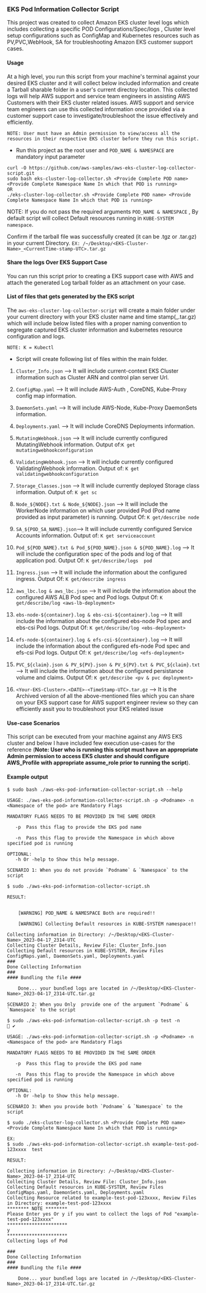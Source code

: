 ### EKS Pod Information Collector Script

This project was created to collect Amazon EKS cluster level logs which includes collecting a specific POD Configurations/Spec/logs , Cluster level setup  configurations such as ConfigMap and Kubernetes resources such as PV,PVC,WebHook, SA for troubleshooting Amazon EKS customer support cases.

#### Usage

At a high level, you run this script from your machine's terminal against your desired EKS cluster and it will collect below included information and create a Tarball sharable folder in a user's current directoy location. This collected logs will help AWS support and service team engineers in assisting AWS Customers with their EKS cluster related issues. AWS support and service team engineers can use this collected information once provided via a customer support case to investigate/troubleshoot the issue effectively and efficiently.

```NOTE: User must have an Admin permission to view/access all the resources in their respective EKS cluster before they run this script.```

* Run this project as the root user and `POD_NAME & NAMESPACE` are mandatory input parameter 

```
curl -O https://github.com/aws-samples/aws-eks-cluster-log-collector-script.git
sudo bash eks-cluster-log-collector.sh <Provide Complete POD name> <Provide Complete Namespace Name In which that POD is running>
OR
./eks-cluster-log-collector.sh <Provide Complete POD name> <Provide Complete Namespace Name In which that POD is running>
```

NOTE: If you do not pass the required arguments `POD_NAME & NAMESPACE` , By default script will collect Default resources running in `KUBE-SYSTEM namespace`.

Confirm if the tarball file was successfully created (it can be .tgz or .tar.gz) in your current Directory. `EX: /~/Desktop/<EKS-Cluster-Name>_<CurrentTime-stamp-UTC>.tar.gz`
#### Share the logs Over EKS Support Case

You can run this script prior to creating a EKS support case with AWS and attach the generated Log tarball folder as an attachment on your case.

#### List of files that gets generated by the EKS script

The `aws-eks-cluster-log-collector-script` will create a main folder under your current directory with your EKS cluster name and time stamp(<EKS-Cluster-Name>_<CurrentTime-stamp-UTC>.tar.gz) which will include below listed files with a proper naming convention to segregate captured EKS cluster information and kubernetes resource configuration and logs. 

```NOTE: K = Kubectl``` 
 - Script will create following list of files within the main folder.

  1. `Cluster_Info.json` --> It will include current-context EKS Cluster information such as Cluster ARN and control plan server Url.
  
  2. `ConfigMap.yaml` --> It will include AWS-Auth , CoreDNS, Kube-Proxy config map information.
    
  3. `DaemonSets.yaml` --> It will include AWS-Node, Kube-Proxy DaemonSets information.
  
  4. `Deployments.yaml` --> It will include CoreDNS Deployments information.
  
  5. `MutatingWebhook.json` --> It will include currently configured MutatingWebhook information. Output of:`K get mutatingwebhookconfiguration`
  
  6. `ValidatingWebhook.json` --> It will include currently configured ValidatingWebhook information. Output of: `K get validatingwebhookconfiguration`
  
  7. `Storage_Classes.json` --> It will include currently deployed Storage class information. Output of: `K get sc`
 
  8. `Node_${NODE}.txt & Node_${NODE}.json` --> It will include the WorkerNode information on which user provided Pod (Pod name provided as input parameter) is running. Output Of: `K get/describe node`

  9. `SA_${POD_SA_NAME}.json`--> It will include currently configured Service Accounts information. Output of: `K get serviceaccount`
  
  10. `Pod_${POD_NAME}.txt & Pod_${POD_NAME}.json & ${POD_NAME}.log` -->  It will include the configuration spec of the pods and log of that application pod. Output Of: `K get/describe/logs  pod`
  
  11. `Ingress.json` --> It will include the information about the configured ingress. Output Of: `K get/describe ingress` 

  12. `aws_lbc.log & aws_lbc.json` --> It will include the information about the configured AWS ALB Pod spec and Pod logs. Output Of: `K get/describe/log <aws-lb-deployment>`

  13. `ebs-node-${container}.log & ebs-csi-${container}.log` --> It will include the information about the configured ebs-node Pod spec and ebs-csi Pod logs. Output Of: `K get/describe/log <ebs-deployment>`

  14. `efs-node-${container}.log & efs-csi-${container}.log` --> It will include the information about the configured efs-node Pod spec and efs-csi Pod logs. Output Of: `K get/describe/log <efs-deployment>`

  15. `PVC_${claim}.json & PV_${PV}.json & PV_${PV}.txt & PVC_${claim}.txt` --> It will include the information about the configured persistance volume and claims. Output Of: `K get/describe <pv & pvc deployment>`
  
  16. `<Your-EKS-Cluster>.<DATE>-<TimeStamp-UTC>.tar.gz` --> It is the Archived version of all the above-mentioned files which you can share on your EKS support case for AWS support engineer review so they can efficiently assit you to troubleshoot your EKS related issue



#### Use-case Scenarios

This script can be executed from your machine against any AWS EKS cluster and below I have included few execution use-cases for the reference (**Note: User who is running this script must have an appropriate Admin permission to access EKS cluster and should configure AWS_Profile with appropriate assume_role prior to running the script**).

#### Example output

 
```
$ sudo bash ./aws-eks-pod-information-collector-script.sh --help

USAGE: ./aws-eks-pod-information-collector-script.sh -p <Podname> -n <Namespace of the pod> are Mandatory Flags

MANDATORY FLAGS NEEDS TO BE PROVIDED IN THE SAME ORDER

   -p  Pass this flag to provide the EKS pod name

   -n  Pass this flag to provide the Namespace in which above specified pod is running

OPTIONAL:
   -h Or -help to Show this help message.
```

```
SCENARIO 1: When you do not provide `Podname` & `Namespace` to the script

$ sudo ./aws-eks-pod-information-collector-script.sh

RESULT:


    [WARNING] POD_NAME & NAMESPACE Both are required!!

	[WARNING] Collecting Default resources in KUBE-SYSTEM namespace!!

Collecting information in Directory: /~/Desktop/<EKS-Cluster-Name>_2023-04-17_2314-UTC
Collecting Cluster Details, Review File: Cluster_Info.json
Collecting Default resources in KUBE-SYSTEM, Review Files ConfigMaps.yaml, DaemonSets.yaml, Deployments.yaml
###
Done Collecting Information
###
#### Bundling the file ####

	Done... your bundled logs are located in /~/Desktop/<EKS-Cluster-Name>_2023-04-17_2314-UTC.tar.gz

```

```
SCENARIO 2: When you Only  provide one of the argument `Podname` & `Namespace` to the script

$ sudo ./aws-eks-pod-information-collector-script.sh -p test -n                                        ✔

USAGE: ./aws-eks-pod-information-collector-script.sh -p <Podname> -n <Namespace of the pod> are Mandatory Flags

MANDATORY FLAGS NEEDS TO BE PROVIDED IN THE SAME ORDER

   -p  Pass this flag to provide the EKS pod name

   -n  Pass this flag to provide the Namespace in which above specified pod is running

OPTIONAL:
   -h Or -help to Show this help message.

```

```
SCENARIO 3: When you provide both `Podname` & `Namespace` to the script

$ sudo ./eks-cluster-log-collector.sh <Provide Complete POD name> <Provide Complete Namespace Name In which that POD is running>

EX:
$ sudo ./aws-eks-pod-information-collector-script.sh example-test-pod-123xxxx  test

RESULT:

Collecting information in Directory: /~/Desktop/<EKS-Cluster-Name>_2023-04-17_2314-UTC
Collecting Cluster Details, Review File: Cluster_Info.json
Collecting Default resources in KUBE-SYSTEM, Review Files ConfigMaps.yaml, DaemonSets.yaml, Deployments.yaml
Collecting Resource related to example-test-pod-123xxxx, Review Files in Directory: example-test-pod-123xxxx
******** NOTE ********
Please Enter yes Or y if you want to collect the logs of Pod "example-test-pod-123xxxx"
**********************
y
**********************
Collecting logs of Pod

###
Done Collecting Information
###
#### Bundling the file ####

	Done... your bundled logs are located in /~/Desktop/<EKS-Cluster-Name>_2023-04-17_2314-UTC.tar.gz

```

